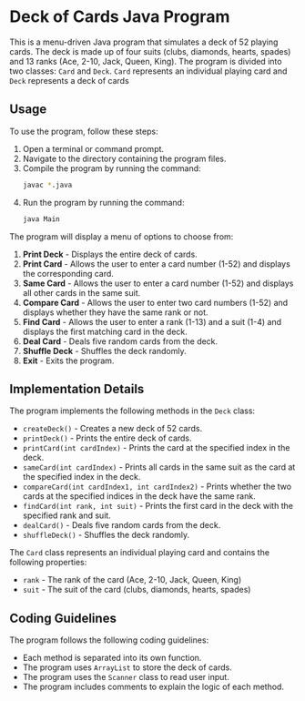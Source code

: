 # Deck of Cards Java Program

This is a menu-driven Java program that simulates a deck of 52 playing cards. The deck is made up of four suits (clubs, diamonds, hearts, spades) and 13 ranks (Ace, 2-10, Jack, Queen, King). The program is divided into two classes: `Card` and `Deck`. `Card` represents an individual playing card and `Deck` represents a deck of cards

## Usage

To use the program, follow these steps:

1. Open a terminal or command prompt.
2. Navigate to the directory containing the program files.
3. Compile the program by running the command:
    ```sh
    javac *.java
    ```
4. Run the program by running the command:
    ```sh
    java Main
    ```

The program will display a menu of options to choose from:

1. **Print Deck** - Displays the entire deck of cards.
2. **Print Card** - Allows the user to enter a card number (1-52) and displays the corresponding card.
3. **Same Card** - Allows the user to enter a card number (1-52) and displays all other cards in the same suit.
4. **Compare Card** - Allows the user to enter two card numbers (1-52) and displays whether they have the same rank or not.
5. **Find Card** - Allows the user to enter a rank (1-13) and a suit (1-4) and displays the first matching card in the deck.
6. **Deal Card** - Deals five random cards from the deck.
7. **Shuffle Deck** - Shuffles the deck randomly.
8. **Exit** - Exits the program.

## Implementation Details

The program implements the following methods in the `Deck` class:

- `createDeck()` - Creates a new deck of 52 cards.
- `printDeck()` - Prints the entire deck of cards.
- `printCard(int cardIndex)` - Prints the card at the specified index in the deck.
- `sameCard(int cardIndex)` - Prints all cards in the same suit as the card at the specified index in the deck.
- `compareCard(int cardIndex1, int cardIndex2)` - Prints whether the two cards at the specified indices in the deck have the same rank.
- `findCard(int rank, int suit)` - Prints the first card in the deck with the specified rank and suit.
- `dealCard()` - Deals five random cards from the deck.
- `shuffleDeck()` - Shuffles the deck randomly.

The `Card` class represents an individual playing card and contains the following properties:

- `rank` - The rank of the card (Ace, 2-10, Jack, Queen, King)
- `suit` - The suit of the card (clubs, diamonds, hearts, spades)

## Coding Guidelines

The program follows the following coding guidelines:

- Each method is separated into its own function.
- The program uses `ArrayList` to store the deck of cards.
- The program uses the `Scanner` class to read user input.
- The program includes comments to explain the logic of each method.
